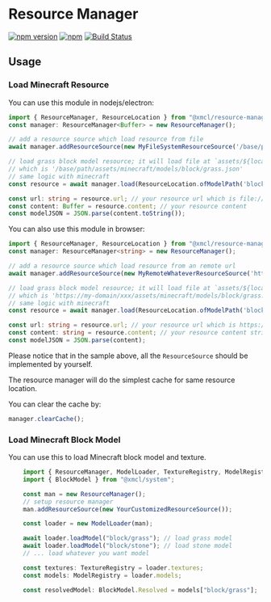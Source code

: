 # Resource Manager

[![npm version](https://img.shields.io/npm/v/@xmcl/resource-manager.svg)](https://www.npmjs.com/package/@xmcl/resource-manager)
[![npm](https://img.shields.io/npm/l/@xmcl/minecraft-launcher-core.svg)](https://github.com/voxelum/minecraft-launcher-core-node/blob/master/LICENSE)
[![Build Status](https://github.com/voxelum/minecraft-launcher-core-node/workflows/Release%20Pre-Check/badge.svg)](https://github.com/voxelum/minecraft-launcher-core-node/workflows/Release%20Pre-Check/badge.svg)

## Usage

### Load Minecraft Resource

You can use this module in nodejs/electron:

```ts
import { ResourceManager, ResourceLocation } from "@xmcl/resource-manager"
const manager: ResourceManager<Buffer> = new ResourceManager();

// add a resource source which load resource from file
await manager.addResourceSource(new MyFileSystemResourceSource('/base/path'));

// load grass block model resource; it will load file at `assets/${location.domain}/${location.path}`
// which is '/base/path/assets/minecraft/models/block/grass.json'
// same logic with minecraft
const resource = await manager.load(ResourceLocation.ofModelPath('block/grass'));

const url: string = resource.url; // your resource url which is file:///base/path/assets/minecraft/models/block/grass.json
const content: Buffer = resource.content; // your resource content
const modelJSON = JSON.parse(content.toString());
```

You can also use this module in browser:

```ts
import { ResourceManager, ResourceLocation } from "@xmcl/resource-manager"
const manager: ResourceManager<string> = new ResourceManager();

// add a resource source which load resource from an remote url
await manager.addResourceSource(new MyRemoteWhateverResourceSource('https://my-domain/xxx'));

// load grass block model resource; it will load file at `assets/${location.domain}/${location.path}`
// which is 'https://my-domain/xxx/assets/minecraft/models/block/grass.json'
// same logic with minecraft
const resource = await manager.load(ResourceLocation.ofModelPath('block/grass'));

const url: string = resource.url; // your resource url which is https://my-domain/xxx/assets/minecraft/models/block/grass.json
const content: string = resource.content; // your resource content string
const modelJSON = JSON.parse(content);
```

Please notice that in the sample above, all the `ResourceSource` should be implemented by yourself.

The resource manager will do the simplest cache for same resource location.

You can clear the cache by:

```ts
manager.clearCache();
```

### Load Minecraft Block Model

You can use this to load Minecraft block model and texture.

```ts
    import { ResourceManager, ModelLoader, TextureRegistry, ModelRegistry } from "@xmcl/resource-manager";
    import { BlockModel } from "@xmcl/system";

    const man = new ResourceManager();
    // setup resource manager
    man.addResourceSource(new YourCustomizedResourceSource());

    const loader = new ModelLoader(man);

    await loader.loadModel("block/grass"); // load grass model
    await loader.loadModel("block/stone"); // load stone model
    // ... load whatever you want model

    const textures: TextureRegistry = loader.textures;
    const models: ModelRegistry = loader.models;

    const resolvedModel: BlockModel.Resolved = models["block/grass"];
```


